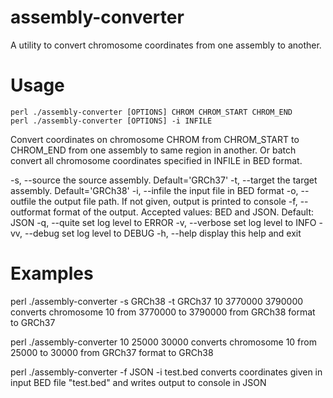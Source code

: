 # assembly-converter
A utility to convert chromosome coordinates from one assembly to another.

# Usage
    perl ./assembly-converter [OPTIONS] CHROM CHROM_START CHROM_END
    perl ./assembly-converter [OPTIONS] -i INFILE
Convert coordinates on chromosome CHROM from CHROM_START to CHROM_END from one assembly to same region in another.
Or batch convert all chromosome coordinates specified in INFILE in BED format.

  -s,  --source         the source assembly. Default='GRCh37'
  -t,  --target         the target assembly. Default='GRCh38'
  -i,  --infile         the input file in BED format
  -o,  --outfile        the output file path. If not given, output is printed to console
  -f,  --outformat      format of the output. Accepted values: BED and JSON. Default: JSON
  -q,  --quite          set log level to ERROR
  -v,  --verbose        set log level to INFO
  -vv, --debug          set log level to DEBUG
  -h,  --help           display this help and exit
  
# Examples
perl ./assembly-converter -s GRCh38 -t GRCh37 10 3770000 3790000
  converts chromosome 10 from 3770000 to 3790000 from GRCh38 format to GRCh37

perl ./assembly-converter 10 25000 30000
  converts chromosome 10 from 25000 to 30000 from GRCh37 format to GRCh38

perl ./assembly-converter -f JSON -i test.bed
  converts coordinates given in input BED file "test.bed" and writes output to console in JSON

